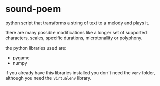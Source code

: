 # sound-poem
python script that transforms a string of text to a melody and plays it.

there are many possible modifications like a longer set of supported characters, scales, specific durations, microtonality or polyphony.

the python libraries used are:
- pygame
- numpy

if you already have this libraries installed you don't need the `venv` folder, although you need the `virtualenv` library.